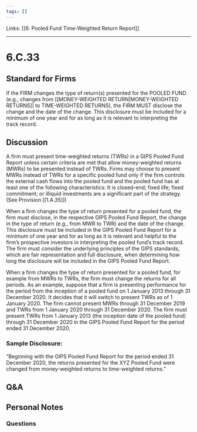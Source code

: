 ```yaml
---
tags: []
---
```

Links: [[6. Pooled Fund Time-Weighted Return Report]]
___
# 6.C.33
## Standard for Firms
If the FIRM changes the type of return(s) presented for the POOLED FUND (e.g., changes from [[MONEY-WEIGHTED RETURN|MONEY-WEIGHTED RETURNS]] to TIME-WEIGHTED RETURNS), the FIRM MUST disclose the change and the date of the change. This disclosure must be included for a minimum of one year and for as long as it is relevant to interpreting the track record.
## Discussion
A firm must present time-weighted returns (TWRs) in a GIPS Pooled Fund Report unless certain criteria are met that allow money-weighted returns (MWRs) to be presented instead of TWRs. Firms may choose to present MWRs instead of TWRs for a specific pooled fund only if the firm controls the external cash flows into the pooled fund and the pooled fund has at least one of the following characteristics: It is closed-end; fixed life; fixed commitment; or illiquid investments are a significant part of the strategy. (See Provision [[1.A.35]])

When a firm changes the type of return presented for a pooled fund, the firm must disclose, in the respective GIPS Pooled Fund Report, the change in the type of return (e.g., from MWR to TWR) and the date of the change. This disclosure must be included in the GIPS Pooled Fund Report for a minimum of one year and for as long as it is relevant and helpful to the firm’s prospective investors in interpreting the pooled fund’s track record. The firm must consider the underlying principles of the GIPS standards, which are fair representation and full disclosure, when determining how long the disclosure will be included in the GIPS Pooled Fund Report.

When a firm changes the type of return presented for a pooled fund, for example from MWRs to TWRs, the firm must change the returns for all periods. As an example, suppose that a firm is presenting performance for the period from the inception of a pooled fund on 1 January 2013 through 31 December 2020. It decides that it will switch to present TWRs as of 1 January 2020. The firm cannot present MWRs through 31 December 2019 and TWRs from 1 January 2020 through 31 December 2020. The firm must present TWRs from 1 January 2013 (the inception date of the pooled fund) through 31 December 2020 in the GIPS Pooled Fund Report for the period ended 31 December 2020.
### Sample Disclosure:
“Beginning with the GIPS Pooled Fund Report for the period ended 31 December 2020, the returns presented for the XYZ Pooled Fund were changed from money-weighted returns to time-weighted returns.”
## Q&A

## Personal Notes

### Questions